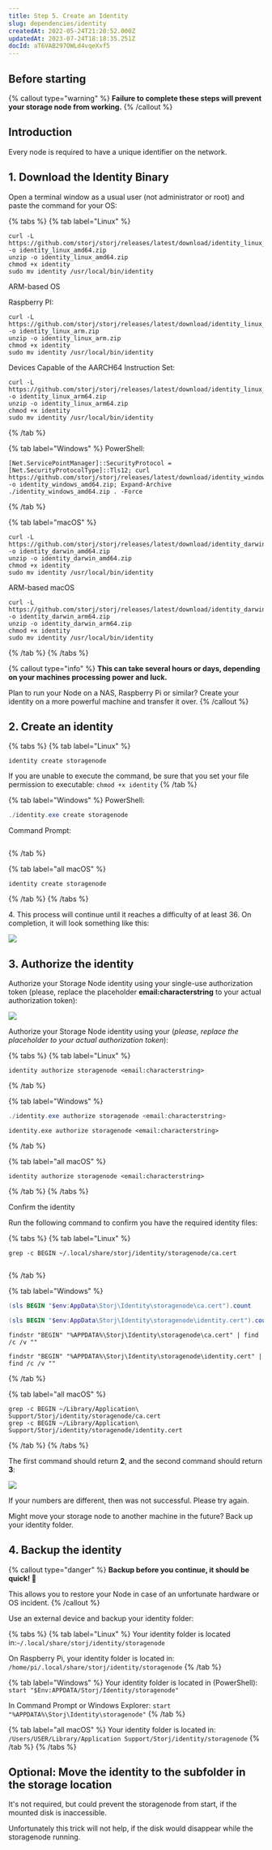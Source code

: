 ```yaml
---
title: Step 5. Create an Identity
slug: dependencies/identity
createdAt: 2022-05-24T21:20:52.000Z
updatedAt: 2023-07-24T18:18:35.251Z
docId: aT6VAB297OWLd4vqeXxf5
---
```


## Before starting

[](docId:hbCGTv1ZLLR2-kpSaGEXw)&#x20;

[](docId:v-fUvPqySvUwTMF-od6hD)&#x20;

[](docId:y0jltT-HzKPmDefi532sd)&#x20;

[](docId:owZeAc56KSDnUzDhsBfB8)&#x20;

{% callout type="warning"  %}
**Failure to complete these steps will prevent your storage node from working.**
{% /callout %}

## Introduction

Every node is required to have a unique identifier on the network.

## 1. Download the Identity Binary

Open a terminal window as a usual user (not administrator or root) and paste the command for your OS:

{% tabs %}
{% tab label="Linux" %}

```Text
curl -L https://github.com/storj/storj/releases/latest/download/identity_linux_amd64.zip -o identity_linux_amd64.zip
unzip -o identity_linux_amd64.zip
chmod +x identity
sudo mv identity /usr/local/bin/identity
```

ARM-based OS

Raspberry PI:

```Text
curl -L https://github.com/storj/storj/releases/latest/download/identity_linux_arm.zip -o identity_linux_arm.zip
unzip -o identity_linux_arm.zip
chmod +x identity
sudo mv identity /usr/local/bin/identity
```

Devices Capable of the AARCH64 Instruction Set:

```Text
curl -L https://github.com/storj/storj/releases/latest/download/identity_linux_arm64.zip -o identity_linux_arm64.zip
unzip -o identity_linux_arm64.zip
chmod +x identity
sudo mv identity /usr/local/bin/identity
```

{% /tab %}

{% tab label="Windows" %}
PowerShell:

```Text
[Net.ServicePointManager]::SecurityProtocol = [Net.SecurityProtocolType]::Tls12; curl https://github.com/storj/storj/releases/latest/download/identity_windows_amd64.zip -o identity_windows_amd64.zip; Expand-Archive ./identity_windows_amd64.zip . -Force
```

{% /tab %}

{% tab label="macOS" %}

```shell
curl -L https://github.com/storj/storj/releases/latest/download/identity_darwin_amd64.zip -o identity_darwin_amd64.zip
unzip -o identity_darwin_amd64.zip
chmod +x identity
sudo mv identity /usr/local/bin/identity
```

ARM-based macOS

```shell
curl -L https://github.com/storj/storj/releases/latest/download/identity_darwin_arm64.zip -o identity_darwin_arm64.zip
unzip -o identity_darwin_arm64.zip
chmod +x identity
sudo mv identity /usr/local/bin/identity
```

{% /tab %}
{% /tabs %}

{% callout type="info"  %}
**This can take several hours or days, depending on your machines processing power and luck.**&#x20;

Plan to run your Node on a NAS, Raspberry Pi or similar? Create your identity on a more powerful machine and transfer it over.
{% /callout %}

## 2. Create an identity

{% tabs %}
{% tab label="Linux" %}

```Text
identity create storagenode
```

If you are unable to execute the command, be sure that you set your file permission to executable: `chmod +x identity`
{% /tab %}

{% tab label="Windows" %}
PowerShell:

```powershell
./identity.exe create storagenode
```

Command Prompt:

```text

```

{% /tab %}

{% tab label="all macOS" %}

```shell
identity create storagenode
```

{% /tab %}
{% /tabs %}

4\. This process will continue until it reaches a difficulty of at least 36. On completion, it will look something like this:

![](https://archbee-image-uploads.s3.amazonaws.com/kv3plx2xmXcUGcVl4Lttj/ziCJkaXYzJYBRuLl0vyA2_image.png)

## 3. Authorize the identity

Authorize your Storage Node identity using your single-use authorization token (please, replace the placeholder **email\:characterstring** to your actual authorization token):

![](https://archbee-image-uploads.s3.amazonaws.com/kv3plx2xmXcUGcVl4Lttj/Yi1FdCqXE0mIbsiwMDtDr_image.png)

Authorize your Storage Node identity using your [](docId:v-fUvPqySvUwTMF-od6hD) (_please, replace the placeholder to your actual authorization token_):

{% tabs %}
{% tab label="Linux" %}

```Text
identity authorize storagenode <email:characterstring>
```

{% /tab %}

{% tab label="Windows" %}

```powershell
./identity.exe authorize storagenode <email:characterstring>
```

```Text
identity.exe authorize storagenode <email:characterstring>
```

{% /tab %}

{% tab label="all macOS" %}

```macos
identity authorize storagenode <email:characterstring>
```

{% /tab %}
{% /tabs %}

Confirm the identity

Run the following command to confirm you have the required identity files:

{% tabs %}
{% tab label="Linux" %}

```shell
grep -c BEGIN ~/.local/share/storj/identity/storagenode/ca.cert
```

```text

```

{% /tab %}

{% tab label="Windows" %}

```powershell
(sls BEGIN "$env:AppData\Storj\Identity\storagenode\ca.cert").count
```

```powershell
(sls BEGIN "$env:AppData\Storj\Identity\storagenode\identity.cert").count
```

```Text
findstr "BEGIN" "%APPDATA%\Storj\Identity\storagenode\ca.cert" | find /c /v ""
```

```Text
findstr "BEGIN" "%APPDATA%\Storj\Identity\storagenode\identity.cert" | find /c /v ""
```

{% /tab %}

{% tab label="all macOS" %}

```macos
grep -c BEGIN ~/Library/Application\ Support/Storj/identity/storagenode/ca.cert
grep -c BEGIN ~/Library/Application\ Support/Storj/identity/storagenode/identity.cert
```

{% /tab %}
{% /tabs %}

The first command should return **2**, and the second command should return **3**:

![](https://archbee-image-uploads.s3.amazonaws.com/kv3plx2xmXcUGcVl4Lttj/GlTZ8mJI50FN4_AMDPri-_image.png)

If your numbers are different, then [](docId:aT6VAB297OWLd4vqeXxf5) was not successful. Please try again.

Might move your storage node to another machine in the future? Back up your identity folder.

## 4. Backup the identity

{% callout type="danger"  %}
**Backup before you continue, it should be quick! 🙏**

This allows you to restore your Node in case of an unfortunate hardware or OS incident.
{% /callout %}

Use an external device and backup your identity folder:

{% tabs %}
{% tab label="Linux" %}
Your identity folder is located in:`~/.local/share/storj/identity/storagenode`

On Raspberry Pi, your identity folder is located in: `/home/pi/.local/share/storj/identity/storagenode`
{% /tab %}

{% tab label="Windows" %}
Your identity folder is located in (PowerShell): `start "$Env:APPDATA/Storj/Identity/storagenode"`

In Command Prompt or Windows Explorer: `start "%APPDATA%\Storj\Identity\storagenode"`
{% /tab %}

{% tab label="all macOS" %}
Your identity folder is located in: `/Users/USER/Library/Application Support/Storj/identity/storagenode`
{% /tab %}
{% /tabs %}

## Optional: Move the identity to the subfolder in the storage location

It's not required, but could prevent the storagenode from start, if the mounted disk is inaccessible.

Unfortunately this trick will not help, if the disk would disappear while the storagenode running.

##

